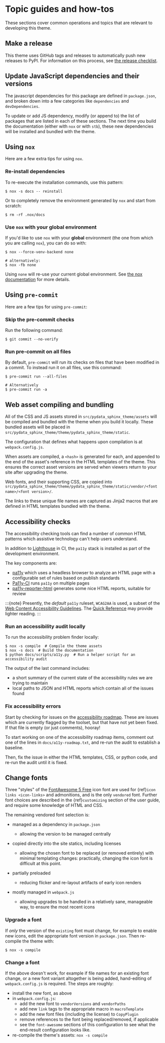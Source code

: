 # Topic guides and how-tos

These sections cover common operations and topics that are relevant to developing this theme.

## Make a release

This theme uses GitHub tags and releases to automatically push new releases to
PyPI. For information on this process, see [the release checklist](https://github.com/pydata/pydata-sphinx-theme/wiki/Release-checklist#release-instructions).

## Update JavaScript dependencies and their versions

The javascript dependencies for this package are defined in `package.json`, and broken down into a few categories like `dependencies` and `devDependencies`.

To update or add JS dependency, modify (or append to) the list of packages that are listed in each of these sections.
The next time you build the documentation (either with `nox` or with `stb`), these new dependencies will be installed and bundled with the theme.

## Using `nox`

Here are a few extra tips for using `nox`.

### Re-install dependencies

To re-execute the installation commands, use this pattern:

```console
$ nox -s docs -- reinstall
```

Or to completely remove the environment generated by `nox` and start from scratch:

```console
$ rm -rf .nox/docs
```

### Use `nox` with your global environment

If you'd like to use `nox` with your **global** environment (the one from which you are calling `nox`), you can do so with:

```console
$ nox --force-venv-backend none

# alternatively:
$ nox -fb none
```

Using `none` will re-use your current global environment.
See
[the nox documentation](https://nox.thea.codes/en/stable/usage.html#forcing-the-sessions-backend) for more details.

## Using `pre-commit`

Here are a few tips for using `pre-commit`:

### Skip the pre-commit checks

Run the following command:

```console
$ git commit --no-verify
```

### Run pre-commit on all files

By default, `pre-commit` will run its checks on files that have been modified in a commit.
To instead run it on all files, use this command:

```console
$ pre-commit run --all-files

# Alternatively
$ pre-commit run -a
```

## Web asset compiling and bundling

All of the CSS and JS assets stored in `src/pydata_sphinx_theme/assets` will be compiled and bundled with the theme when you build it locally.
These bundled assets will be placed in `src/pydata_sphinx_theme/theme/pydata_sphinx_theme/static`.

The configuration that defines what happens upon compilation is at `webpack.config.js`.

When assets are compiled, a `<hash>` is generated for each, and appended to the end of the asset's reference in the HTML templates of the theme.
This ensures the correct asset versions are served when viewers return to your
site after upgrading the theme.

Web fonts, and their supporting CSS, are copied into
`src/pydata_sphinx_theme/theme/pydata_sphinx_theme/static/vendor/<font name>/<font version>/`.

The links to these unique file names are captured as Jinja2 macros that are defined in HTML templates bundled with the theme.

## Accessibility checks

The accessibility checking tools can find a number of common HTML patterns which
assistive technology can't help users understand.

In addition to [Lighthouse](https://developers.google.com/web/tools/lighthouse)
in CI, the `pa11y` stack is installed as part of the development environment.

The key components are:

- [pa11y](https://github.com/pa11y/pa11y) which uses a headless browser to analyze
  an HTML page with a configurable set of rules based on publish standards
- [Pa11y-CI](https://github.com/pa11y/pa11y-ci) runs `pa11y` on multiple pages
- [pa11y-reporter-html](https://github.com/pa11y/pa11y-reporter-html) generates
  some nice HTML reports, suitable for review

:::{note}
Presently, the _default_ `pa11y` ruleset, `WCAG2AA` is used, a subset of
the [Web Content Accessibility Guidelines](https://www.w3.org/TR/WCAG21).
The [Quick Reference](https://www.w3.org/WAI/WCAG21/quickref) may provide
lighter reading.
:::

### Run an accessibility audit locally

To run the accessibility problem finder locally:

```console
$ nox -s compile  # Compile the theme assets
$ nox -s docs  # Build the documentation
$ python docs/scripts/a11y.py  # Run a helper script for an accessibility audit
```

The output of the last command includes:

- a short summary of the current state of the accessibility rules we are trying to maintain
- local paths to JSON and HTML reports which contain all of the issues found

### Fix accessibility errors

Start by checking for issues on the
[accessibility roadmap](https://github.com/pandas-dev/pydata-sphinx-theme/blob/master/docs/a11y-roadmap.txt).
These are issues which are currently flagged by the toolset, but that have not yet
been fixed. If that file is empty (or just comments), hooray!

To start working on one of the accessibility roadmap items, comment out one of the
lines in `docs/a11y-roadmap.txt`, and re-run the audit to establish a baseline.

Then, fix the issue in either the HTML templates, CSS, or python code, and re-run
the audit until it is fixed.

## Change fonts

Three "styles" of the [FontAwesome 5 Free](https://fontawesome.com/icons?m=free)
icon font are used for {ref}`icon links <icon-links>` and admonitions, and is
the only `vendored` font. Further font choices are described in the {ref}`customizing`
section of the user guide, and require some knowledge of HTML and CSS.

The remaining vendored font selection is:

- managed as a dependency in `package.json`

  - allowing the version to be managed centrally

- copied directly into the site statics, including licenses

  - allowing the chosen font to be replaced (or removed entirely) with minimal
    templating changes: practically, changing the icon font is difficult at this
    point.

- partially preloaded

  - reducing flicker and re-layout artifacts of early icon renders

- mostly managed in `webpack.js`

  - allowing upgrades to be handled in a relatively sane, manageable way, to
    ensure the most recent icons

### Upgrade a font

If _only_ the version of the `existing` font must change, for example to enable
new icons, edit the appropriate font version in `package.json`.
Then re-compile the theme with:

```console
$ nox -s compile
```

### Change a font

If the above doesn't work, for example if file names for an existing font change,
or a new font variant altogether is being added, hand-editing of `webpack.config.js`
is required. The steps are roughly:

- install the new font, as above
- in `webpack.config.js`:
  - add the new font to `vendorVersions` and `vendorPaths`
  - add new `link` tags to the appropriate macro in `macroTemplate`
  - add the new font files (including the license) to `CopyPlugin`
  - remove references to the font being replaced/removed, if applicable
  - see the `font-awesome` sections of this configuration to see what the end-result configuration looks like.
- re-compile the theme's assets: `nox -s compile`
